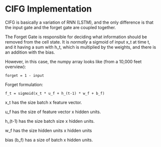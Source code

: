 # CIFG Implementation 

CIFG is basically a variation of RNN (LSTM), and the only difference is that the input gate and the forget gate are coupled together. 

The Forget Gate is responsible for deciding what information should be removed from the cell state. It is _normally_ a sigmoid of input x_t at time t, and it having a sum with h_t, which is multiplied by the weights, and there is an addition with the bias. 

However, in this case, the numpy array looks like (from a 10,000 feet overview):

```
forget = 1 - input
```

Forget formulation:  

```
f_t = sigmoid(x_t * u_f + h_(t-1) * w_f + b_f)
```

x_t has the size batch x feature vector. 

u_f has the size of feature vector x hidden units. 

h_(t-1) has the size batch size x hidden units. 

w_f has the size hidden units x hidden units 

bias (b_f) has a size of batch x hidden units. 

